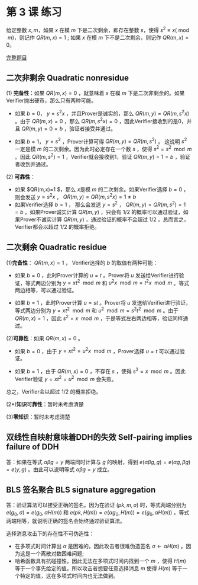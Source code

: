 # 第 3 课 练习

给定整数 $x, m$，如果 $x$ 在模 $m$ 下是二次剩余，即存在整数 $s$，使得 $s^{2} \equiv x(\bmod m)$，则记作 $QR(m, x)=1$ ; 如果 $x$ 在模 $m$ 下不是二次剩余，则记作 $QR(m, x)=0$。

[完整题目](https://zkshanghai.xyz/notes/exercise3.html)

## 二次非剩余 Quadratic nonresidue

(1) **完备性**：如果 $QR(m, x)=0$ ，就意味着 $x$ 在模 $m$ 下是二次非剩余的。如果Verifier抛出硬币，那么只有两种可能。

* 如果 $b=0$， $y=s^2x$ ，并且Prover是诚实的，那么 $QR(m,y)=QR(m,s^2x)$ 。由于 $QR(m,x)=0$ ，那么 $QR(m,s^2x)=0$ ，因此Verifier接收到的是0，并且  $QR(m,y)=0=b$ ，验证者接受并通过。

* 如果 $b=1$， $y = s^2$ ，Prover计算可得 $QR(m,y)=QR(m,s^2)$ 。 这说明 $s^2$ 一定是模 $m$ 的二次剩余。因为此时必定存在一个数 $s$ ，使得 $s^2 = s^2 \mod m$ 。因此 $QR(m,s^2)=1$ ，Verifier就会接收到1，验证 $QR(m,y)=1=b$ ，验证者收到并通过。

(2) **可靠性**：
* 如果 $QR(m,x)=1 $，那么 $x$是模 $m$ 的二次剩余。如果Verifier选择 $b=0$ ，则会发送 $y = s^2x$ ， $QR(m,y)=QR(m,s^2x)=1 \neq b$ 
* 如果Verifier选择 $b=1$ ， 那么会发送 $y=s^2$ ， $QR(m,y)=QR(m,s^2)=1=b$ 。如果Prover诚实计算 $QR(m,y)$ ，只会有 $1/2$ 的概率可以通过验证，如果Prover不诚实计算 $QR(m,y)$ ，通过验证的概率不会超过 $1/2$ 。总而言之，Verifier都会以超过 $1/2$ 的概率拒绝。

## 二次剩余 Quadratic residue


(1)**完备性**： $QR(m,x)=1$ ， Verifier选择的 $b$ 的取值有两种可能：

* 如果 $b=0$ ，此时Prover计算的 $u=t$ 。Prover将 $u$ 发送给Verifier进行验证，等式两边分别为 $y = xt^2\mod m$ 和 $u^2 x\mod m = t^2x\mod m$ 。等式两边相等，可以通过验证。

* 如果 $b=1$ ，此时Prover计算 $u = st$ 。Prover将 $u$ 发送给Verifier进行验证，等式两边分别为 $y = xt^2\mod m$ 和 $u^2\mod m = s^2t^2\mod m$ 。由于 $QR(m,x)=1$ ，因此 $s^2 = x\mod m$ ，于是等式左右两边相等，验证同样通过。

(2)**可靠性**：如果 $QR(m,x)=0$ 。

* 如果 $b=0$ ，由于 $y=xt^2 = u^2x\mod m$ ，Prover选择 $u=t$ 可以通过验证。

* 如果 $b=1$ ，由于 $QR(m,x)=0$ ，不存在 $s$ ，使得 $s^2 = x\mod m$ 。因此Verifier验证 $y = xt^2 = u^2\mod m$ 会失败。

总之，Verifier会以超过 $1/2$ 的概率拒绝。

(2*)**知识可靠性**：暂时未考虑清楚

(3)**零知识**：暂时未考虑清楚

## 双线性自映射意味着DDH的失效 Self-pairing implies failure of DDH

答：如果在等式 $\alpha \beta g = y$ 两端同时计算与 $g$ 的映射，得到 $e(\alpha \beta g, g) = e(\alpha g, \beta g) = e(y, g)$ 。由此可以说明等式 $\alpha \beta g = y$ 成立。

## BLS 签名聚合 BLS signature aggregation

答：验证算法可以接受正确的签名。因为在验证 $(pk,m,\sigma)$ 时，等式两端分别为 $e(g_0,\sigma) = e(g_0, \alpha H(m))$ 和 $e(pk,H(m)) = e(\alpha g_0, H(m))= e(g_0,\alpha H(m))$ 。等式两端相等，就说明正确的签名会始终通过验证算法。

选择消息攻击下的存在性不可伪造性：
* 在多项式时间计算出 $\alpha$ 是困难的，因此攻击者很难伪造签名 $\sigma \leftarrow \alpha H(m)$ 。因为这是一个离散对数困难问题;
* 哈希函数具有抗碰撞性，因此无法在多项式时间内找到一个 $m$ ，使得 $H(m)$ 等于一个事先给定的值。所以攻击者想要任意选择消息 $m$ 使得 $H(m)$ 等于一个特定的值，这在多项式时间内也无法做到。
